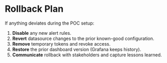 # Rollback Plan

If anything deviates during the POC setup:

1. **Disable** any new alert rules.
2. **Revert** datasource changes to the prior known-good configuration.
3. **Remove** temporary tokens and revoke access.
4. **Restore** the prior dashboard version (Grafana keeps history).
5. **Communicate** rollback with stakeholders and capture lessons learned.
